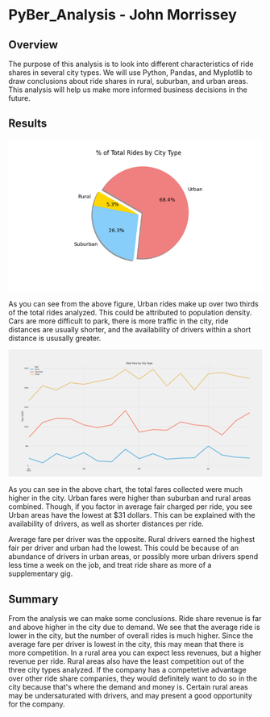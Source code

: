 # PyBer_Analysis - John Morrissey 

## Overview

The purpose of this analysis is to look into different characteristics of ride shares in several city types. We will use Python, Pandas, and Myplotlib to draw conclusions about ride shares in rural, suburban, and urban areas. This analysis will help us make more informed business decisions in the future. 

## Results 

![Rideshares](analysis/Fig6.png)

As you can see from the above figure, Urban rides make up over two thirds of the total rides analyzed. This could be attributed to population density. Cars are more difficult to park, there is more traffic in the city, ride distances are usually shorter, and the availability of drivers within a short distance is ususally greater. 


![Rideshares](analysis/PyBer_fare_summary.png)

As you can see in the above chart, the total fares collected were much higher in the city. Urban fares were higher than suburban and rural areas combined. Though, if you factor in average fair charged per ride, you see Urban areas have the lowest at $31 dollars. This can be explained with the availability of drivers, as well as shorter distances per ride. 

Average fare per driver was the opposite. Rural drivers earned the highest fair per driver and urban had the lowest. This could be because of an abundance of drivers in urban areas, or possibly more urban drivers spend less time a week on the job, and treat ride share as more of a supplementary gig. 

## Summary 

From the analysis we can make some conclusions. Ride share revenue is far and above higher in the city due to demand. We see that the average ride is lower in the city, but the number of overall rides is much higher. Since the average fare per driver is lowest in the city, this may mean that there is more competition. In a rural area you can expect less revenues, but a higher revenue per ride. Rural areas also have the least competition out of the three city types analyzed. If the company has a competetive advantage over other ride share companies, they would definitely want to do so in the city because that's where the demand and money is. Certain rural areas may be undersaturated with drivers, and may present a good opportunity for the company. 